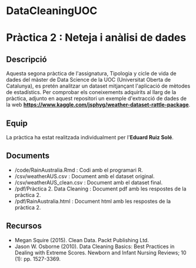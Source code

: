 # DataCleaningUOC

# Pràctica 2 : Neteja i anàlisi de dades

## Descripció

Aquesta segona pràctica de l'assignatura, Tipologia y cicle de vida de dades del màster de Data Science de la UOC (Universitat Oberta de Catalunya), es pretén analitzar un dataset mitjançant l'aplicació de mètodes de estadístics. Per comprobar els coneixements adquirits al llarg de la pràctica, adjunto en aquest repositori un exemple d'extracció de dades de la web **https://www.kaggle.com/jsphyg/weather-dataset-rattle-package**.

## Equip

La pràctica ha estat realitzada individualment per l'**Eduard Ruiz Solé**.

## Documents

- /code/RainAustralia.Rmd : Codi amb el programari R.
- /csv/weatherAUS.csv : Document amb el dataset original.
- /csv/weatherAUS_clean.csv : Document amb el dataset final.
- /pdf/Pràctica 2. Data Cleaning : Document pdf amb les respostes de la pràctica 2.
- /pdf/RainAustralia.html : Document html amb les respostes de la pràctica 2.

## Recursos

- Megan Squire (2015). Clean Data. Packt Publishing Ltd.
- Jason W. Osborne (2010). Data Cleaning Basics: Best Practices in Dealing with Extreme Scores. Newborn and Infant Nursing Reviews; 10 (1): pp. 1527-3369.
